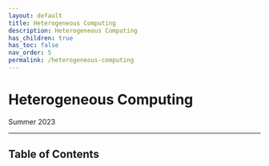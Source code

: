 ```yaml
---
layout: default
title: Heterogeneous Computing
description: Heterogeneous Computing
has_children: true
has_toc: false
nav_order: 5
permalink: /heterogeneous-computing
---
```

# Heterogeneous Computing
Summer 2023

---
## Table of Contents